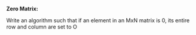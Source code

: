 **Zero Matrix:** 

Write an algorithm such that if an element in an MxN matrix is 0, its entire row and
column are set to O
